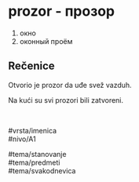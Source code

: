 # prozor - прозор

1. окно  
2. оконный проём

## Rečenice

Otvorio je prozor da uđe svež vazduh.

Na kući su svi prozori bili zatvoreni.

<br>

#vrsta/imenica  
#nivo/A1  

#tema/stanovanje  
#tema/predmeti  
#tema/svakodnevica  
